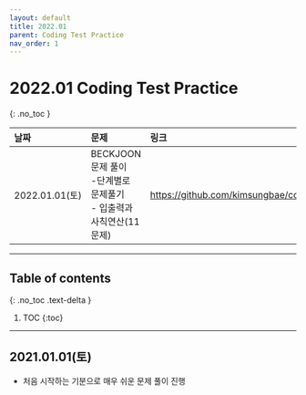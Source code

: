 ```yaml
---
layout: default
title: 2022.01
parent: Coding Test Practice
nav_order: 1
---
```


# 2022.01 Coding Test Practice
{: .no_toc }

| 날짜              | 문제    | 링크 |
|:----------------------|:---------------------------------|:------------------------------|
| 2022.01.01(토)   | BECKJOON 문제 풀이<br> -단계별로 문제풀기<br>  - 입출력과 사칙연산(11문제)|https://github.com/kimsungbae/coding_test/blob/master/BAEK_JOON.py|
---

## Table of contents
{: .no_toc .text-delta }

1. TOC
{:toc}

---

## 2021.01.01(토)
 - 처음 시작하는 기분으로 매우 쉬운 문제 풀이 진행